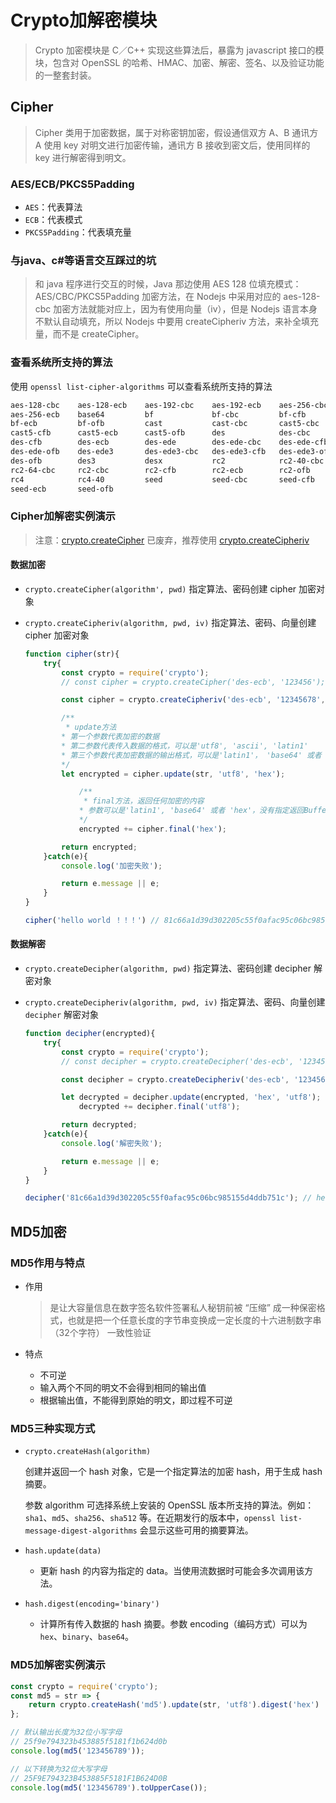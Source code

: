 # Crypto加解密模块
>Crypto 加密模块是 C／C++ 实现这些算法后，暴露为 javascript 接口的模块，包含对 OpenSSL 的哈希、HMAC、加密、解密、签名、以及验证功能的一整套封装。

## Cipher
>Cipher 类用于加密数据，属于对称密钥加密，假设通信双方 A、B 通讯方 A 使用 key 对明文进行加密传输，通讯方 B 接收到密文后，使用同样的 key 进行解密得到明文。

### AES/ECB/PKCS5Padding
- `AES`：代表算法
- `ECB`：代表模式
- `PKCS5Padding`：代表填充量

### 与java、c#等语言交互踩过的坑
>和 java 程序进行交互的时候，Java 那边使用 AES 128 位填充模式：AES/CBC/PKCS5Padding 加密方法，在 Nodejs 中采用对应的 aes-128-cbc 加密方法就能对应上，因为有使用向量（iv），但是 Nodejs 语言本身不默认自动填充，所以 Nodejs 中要用 createCipheriv 方法，来补全填充量，而不是 createCipher。

### 查看系统所支持的算法
使用 `openssl list-cipher-algorithms` 可以查看系统所支持的算法
```bash
aes-128-cbc    aes-128-ecb    aes-192-cbc    aes-192-ecb    aes-256-cbc
aes-256-ecb    base64         bf             bf-cbc         bf-cfb
bf-ecb         bf-ofb         cast           cast-cbc       cast5-cbc
cast5-cfb      cast5-ecb      cast5-ofb      des            des-cbc
des-cfb        des-ecb        des-ede        des-ede-cbc    des-ede-cfb
des-ede-ofb    des-ede3       des-ede3-cbc   des-ede3-cfb   des-ede3-ofb
des-ofb        des3           desx           rc2            rc2-40-cbc
rc2-64-cbc     rc2-cbc        rc2-cfb        rc2-ecb        rc2-ofb
rc4            rc4-40         seed           seed-cbc       seed-cfb
seed-ecb       seed-ofb
```
### Cipher加解密实例演示
>注意：[crypto.createCipher](http://nodejs.cn/api/crypto.html#crypto_crypto_createcipher_algorithm_password_options) 已废弃，推荐使用 [crypto.createCipheriv](http://nodejs.cn/api/crypto.html#crypto_crypto_createcipheriv_algorithm_key_iv_options)

#### 数据加密
- `crypto.createCipher(algorithm', pwd)` 指定算法、密码创建 cipher 加密对象
- `crypto.createCipheriv(algorithm, pwd, iv)`  指定算法、密码、向量创建 cipher 加密对象

    ```js
    function cipher(str){
        try{
            const crypto = require('crypto');
            // const cipher = crypto.createCipher('des-ecb', '123456');

            const cipher = crypto.createCipheriv('des-ecb', '12345678', ''); 与其他语言加密采用这种写法

            /**
             * update方法
            * 第一个参数代表加密的数据
            * 第二参数代表传入数据的格式，可以是'utf8', 'ascii', 'latin1'
            * 第三个参数代表加密数据的输出格式，可以是'latin1'， 'base64' 或者 'hex'。没有执行则返回Buffer
            */
            let encrypted = cipher.update(str, 'utf8', 'hex');

                /**
                 * final方法，返回任何加密的内容
                * 参数可以是'latin1', 'base64' 或者 'hex'，没有指定返回Buffer
                */
                encrypted += cipher.final('hex');

            return encrypted;
        }catch(e){
            console.log('加密失败');

            return e.message || e;
        } 
    }

    cipher('hello world ！！！') // 81c66a1d39d302205c55f0afac95c06bc985155d4ddb751c
    ```

#### 数据解密

- `crypto.createDecipher(algorithm, pwd)` 指定算法、密码创建 decipher 解密对象
- `crypto.createDecipheriv(algorithm, pwd, iv)` 指定算法、密码、向量创建 `decipher` 解密对象

    ```js
    function decipher(encrypted){
        try{
            const crypto = require('crypto');
            // const decipher = crypto.createDecipher('des-ecb', '123456');

            const decipher = crypto.createDecipheriv('des-ecb', '12345678', '');

            let decrypted = decipher.update(encrypted, 'hex', 'utf8');
                decrypted += decipher.final('utf8');

            return decrypted;
        }catch(e){
            console.log('解密失败');

            return e.message || e;
        }
    }

    decipher('81c66a1d39d302205c55f0afac95c06bc985155d4ddb751c'); // hello world ！！！
    ```
## MD5加密
### MD5作用与特点
- 作用

    >是让大容量信息在数字签名软件签署私人秘钥前被 “压缩” 成一种保密格式，也就是把一个任意长度的字节串变换成一定长度的十六进制数字串（32个字符） 一致性验证

- 特点
    - 不可逆
    - 输入两个不同的明文不会得到相同的输出值
    - 根据输出值，不能得到原始的明文，即过程不可逆

### MD5三种实现方式
- `crypto.createHash(algorithm)`

    创建并返回一个 hash 对象，它是一个指定算法的加密 hash，用于生成 hash 摘要。

    参数 algorithm 可选择系统上安装的 OpenSSL 版本所支持的算法。例如：`sha1`、`md5`、`sha256`、`sha512` 等。在近期发行的版本中，`openssl list-message-digest-algorithms` 会显示这些可用的摘要算法。
- `hash.update(data)`
  - 更新 hash 的内容为指定的 data。当使用流数据时可能会多次调用该方法。
- `hash.digest(encoding='binary')`
  - 计算所有传入数据的 hash 摘要。参数 encoding（编码方式）可以为 `hex`、`binary`、`base64`。

### MD5加解密实例演示
```js
const crypto = require('crypto');
const md5 = str => {
    return crypto.createHash('md5').update(str, 'utf8').digest('hex')
};

// 默认输出长度为32位小写字母
// 25f9e794323b453885f5181f1b624d0b
console.log(md5('123456789')); 

// 以下转换为32位大写字母
// 25F9E794323B453885F5181F1B624D0B
console.log(md5('123456789').toUpperCase()); 
```